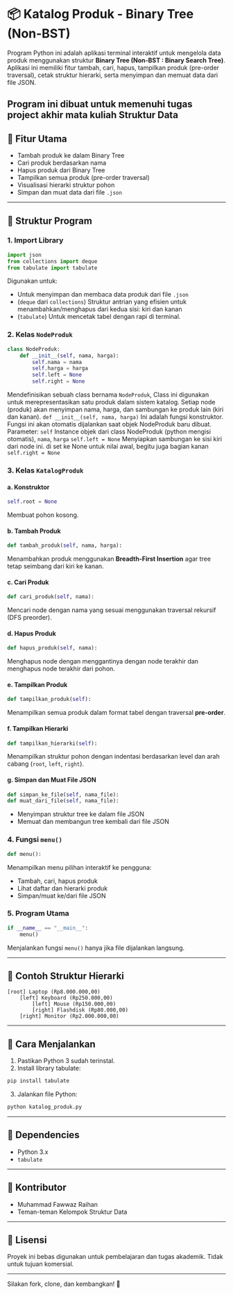 # 📦 Katalog Produk - Binary Tree (Non-BST)

Program Python ini adalah aplikasi terminal interaktif untuk mengelola data produk menggunakan struktur **Binary Tree (Non-BST : Binary Search Tree)**. Aplikasi ini memiliki fitur tambah, cari, hapus, tampilkan produk (pre-order traversal), cetak struktur hierarki, serta menyimpan dan memuat data dari file JSON.

**Program ini dibuat untuk memenuhi tugas project akhir mata kuliah Struktur Data**
---

## 🚀 Fitur Utama

- Tambah produk ke dalam Binary Tree
- Cari produk berdasarkan nama
- Hapus produk dari Binary Tree
- Tampilkan semua produk (pre-order traversal)
- Visualisasi hierarki struktur pohon
- Simpan dan muat data dari file `.json`

---

## 🧠 Struktur Program

### 1. Import Library
```python
import json
from collections import deque
from tabulate import tabulate
```
Digunakan untuk:
- Untuk menyimpan dan membaca data produk dari file `.json`
-  (`deque` dari `collections`) Struktur antrian yang efisien untuk menambahkan/menghapus dari kedua sisi: kiri dan kanan
- (`tabulate`) Untuk mencetak tabel dengan rapi di terminal. 

### 2. Kelas `NodeProduk`
```python
class NodeProduk:
    def __init__(self, nama, harga):
        self.nama = nama
        self.harga = harga
        self.left = None
        self.right = None
```
Mendefinisikan sebuah class bernama `NodeProduk`, Class ini digunakan untuk merepresentasikan satu produk dalam sistem katalog. Setiap node (produk) akan menyimpan nama, harga, dan sambungan ke produk lain (kiri dan kanan).
`def __init__(self, nama, harga)` Ini adalah fungsi konstruktor. Fungsi ini akan otomatis dijalankan saat objek NodeProduk baru dibuat. Parameter: `self` Instance objek dari class NodeProduk (python mengisi otomatis), `nama`, `harga` 
`self.left = None` Menyiapkan sambungan ke sisi kiri dari node ini. di set ke None untuk nilai awal, begitu juga bagian kanan `self.right = None` 

### 3. Kelas `KatalogProduk`
#### a. Konstruktor
```python
self.root = None
```
Membuat pohon kosong.

#### b. Tambah Produk
```python
def tambah_produk(self, nama, harga):
```
Menambahkan produk menggunakan **Breadth-First Insertion** agar tree tetap seimbang dari kiri ke kanan.

#### c. Cari Produk
```python
def cari_produk(self, nama):
```
Mencari node dengan nama yang sesuai menggunakan traversal rekursif (DFS preorder).

#### d. Hapus Produk
```python
def hapus_produk(self, nama):
```
Menghapus node dengan menggantinya dengan node terakhir dan menghapus node terakhir dari pohon.

#### e. Tampilkan Produk
```python
def tampilkan_produk(self):
```
Menampilkan semua produk dalam format tabel dengan traversal **pre-order**.

#### f. Tampilkan Hierarki
```python
def tampilkan_hierarki(self):
```
Menampilkan struktur pohon dengan indentasi berdasarkan level dan arah cabang (`root`, `left`, `right`).

#### g. Simpan dan Muat File JSON
```python
def simpan_ke_file(self, nama_file):
def muat_dari_file(self, nama_file):
```
- Menyimpan struktur tree ke dalam file JSON
- Memuat dan membangun tree kembali dari file JSON

### 4. Fungsi `menu()`
```python
def menu():
```
Menampilkan menu pilihan interaktif ke pengguna:
- Tambah, cari, hapus produk
- Lihat daftar dan hierarki produk
- Simpan/muat ke/dari file JSON

### 5. Program Utama
```python
if __name__ == "__main__":
    menu()
```
Menjalankan fungsi `menu()` hanya jika file dijalankan langsung.

---

## 📂 Contoh Struktur Hierarki
```
[root] Laptop (Rp8.000.000,00)
    [left] Keyboard (Rp250.000,00)
        [left] Mouse (Rp150.000,00)
        [right] Flashdisk (Rp80.000,00)
    [right] Monitor (Rp2.000.000,00)
```

---

## 🧪 Cara Menjalankan
1. Pastikan Python 3 sudah terinstal.
2. Install library tabulate:
```bash
pip install tabulate
```
3. Jalankan file Python:
```bash
python katalog_produk.py
```

---

## 🧰 Dependencies
- Python 3.x
- `tabulate`

---

## 👥 Kontributor
- Muhammad Fawwaz Raihan
- Teman-teman Kelompok Struktur Data

---

## 📄 Lisensi
Proyek ini bebas digunakan untuk pembelajaran dan tugas akademik. Tidak untuk tujuan komersial.

---

Silakan fork, clone, dan kembangkan! 🚀

